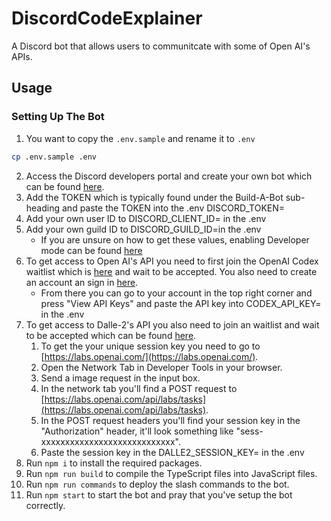 # DiscordCodeExplainer

A Discord bot that allows users to communitcate with some of Open AI's APIs.

## Usage 
### Setting Up The Bot
1. You want to copy the ``.env.sample`` and rename it to ``.env``
```sh
cp .env.sample .env
```
2. Access the Discord developers portal and create your own bot which can be found [here](https://discordpy.readthedocs.io/en/stable/discord.html#creating-a-bot-account).
3. Add the TOKEN which is typically found under the Build-A-Bot sub-heading and paste the TOKEN into the .env DISCORD_TOKEN=
4. Add your own user ID to DISCORD_CLIENT_ID= in the .env
5. Add your own guild ID to DISCORD_GUILD_ID=in the .env
   -  If you are unsure on how to get these values, enabling Developer mode can be found [here](https://www.remote.tools/remote-work/how-to-find-discord-id)
6. To get access to Open AI's API you need to first join the OpenAI Codex waitlist which is [here](https://openai.com/blog/openai-codex/) and wait to be accepted. You also need to create an account an sign in [here](https://openai.com/api/).
    - From there you can go to your account in the top right corner and press "View API Keys" and paste the API key into CODEX_API_KEY= in the .env
7. To get access to Dalle-2's API you also need to join an waitlist and wait to be accepted which can be found [here](https://labs.openai.com/waitlist).
    1. To get the your unique session key you need to go to [https://labs.openai.com/](https://labs.openai.com/).
    2. Open the Network Tab in Developer Tools in your browser.
    3. Send a image request in the input box.
    4. In the network tab you'll find a POST request to [https://labs.openai.com/api/labs/tasks](https://labs.openai.com/api/labs/tasks).
    5. In the POST request headers you'll find your session key in the "Authorization" header, it'll look something like "sess-xxxxxxxxxxxxxxxxxxxxxxxxxxxx".
    6. Paste the session key in the DALLE2_SESSION_KEY= in the .env
8. Run ``npm i`` to install the required packages.
9. Run ``npm run build`` to compile the TypeScript files into JavaScript files.
10. Run ``npm run commands`` to deploy the slash commands to the bot.
11. Run ``npm start`` to start the bot and pray that you've setup the bot correctly.